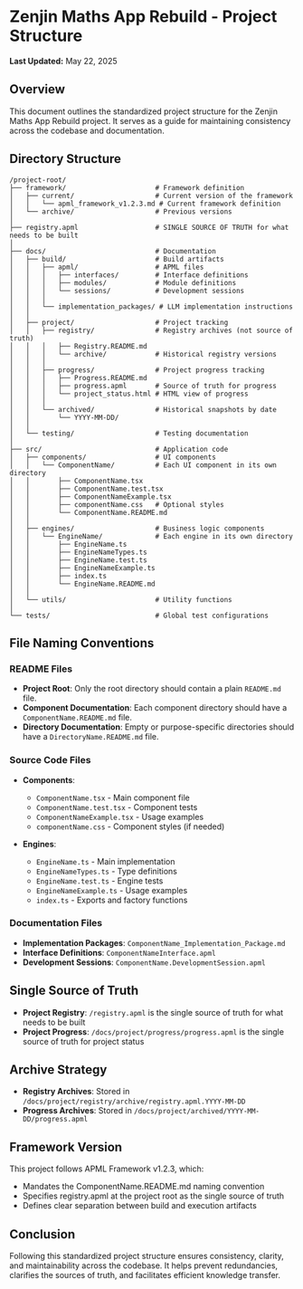 # Zenjin Maths App Rebuild - Project Structure

**Last Updated:** May 22, 2025

## Overview

This document outlines the standardized project structure for the Zenjin Maths App Rebuild project. It serves as a guide for maintaining consistency across the codebase and documentation.

## Directory Structure

```
/project-root/
├── framework/                      # Framework definition
│   ├── current/                    # Current version of the framework
│   │   └── apml_framework_v1.2.3.md # Current framework definition
│   └── archive/                    # Previous versions
│
├── registry.apml                   # SINGLE SOURCE OF TRUTH for what needs to be built
│
├── docs/                           # Documentation
│   ├── build/                      # Build artifacts
│   │   ├── apml/                   # APML files
│   │   │   ├── interfaces/         # Interface definitions
│   │   │   ├── modules/            # Module definitions
│   │   │   └── sessions/           # Development sessions
│   │   │
│   │   └── implementation_packages/ # LLM implementation instructions
│   │
│   ├── project/                    # Project tracking
│   │   ├── registry/               # Registry archives (not source of truth)
│   │   │   ├── Registry.README.md
│   │   │   └── archive/            # Historical registry versions
│   │   │
│   │   ├── progress/               # Project progress tracking
│   │   │   ├── Progress.README.md
│   │   │   ├── progress.apml       # Source of truth for progress
│   │   │   └── project_status.html # HTML view of progress
│   │   │
│   │   └── archived/               # Historical snapshots by date
│   │       └── YYYY-MM-DD/
│   │
│   └── testing/                    # Testing documentation
│
├── src/                            # Application code
│   ├── components/                 # UI components
│   │   └── ComponentName/          # Each UI component in its own directory
│   │       ├── ComponentName.tsx
│   │       ├── ComponentName.test.tsx
│   │       ├── ComponentNameExample.tsx
│   │       ├── componentName.css   # Optional styles
│   │       └── ComponentName.README.md
│   │
│   ├── engines/                    # Business logic components
│   │   └── EngineName/             # Each engine in its own directory
│   │       ├── EngineName.ts
│   │       ├── EngineNameTypes.ts
│   │       ├── EngineName.test.ts
│   │       ├── EngineNameExample.ts
│   │       ├── index.ts
│   │       └── EngineName.README.md
│   │
│   └── utils/                      # Utility functions
│
└── tests/                          # Global test configurations
```

## File Naming Conventions

### README Files

- **Project Root**: Only the root directory should contain a plain `README.md` file.
- **Component Documentation**: Each component directory should have a `ComponentName.README.md` file.
- **Directory Documentation**: Empty or purpose-specific directories should have a `DirectoryName.README.md` file.

### Source Code Files

- **Components**: 
  - `ComponentName.tsx` - Main component file
  - `ComponentName.test.tsx` - Component tests
  - `ComponentNameExample.tsx` - Usage examples
  - `componentName.css` - Component styles (if needed)

- **Engines**: 
  - `EngineName.ts` - Main implementation
  - `EngineNameTypes.ts` - Type definitions
  - `EngineName.test.ts` - Engine tests
  - `EngineNameExample.ts` - Usage examples
  - `index.ts` - Exports and factory functions

### Documentation Files

- **Implementation Packages**: `ComponentName_Implementation_Package.md`
- **Interface Definitions**: `ComponentNameInterface.apml`
- **Development Sessions**: `ComponentName.DevelopmentSession.apml`

## Single Source of Truth

- **Project Registry**: `/registry.apml` is the single source of truth for what needs to be built
- **Project Progress**: `/docs/project/progress/progress.apml` is the single source of truth for project status

## Archive Strategy

- **Registry Archives**: Stored in `/docs/project/registry/archive/registry.apml.YYYY-MM-DD`
- **Progress Archives**: Stored in `/docs/project/archived/YYYY-MM-DD/progress.apml`

## Framework Version

This project follows APML Framework v1.2.3, which:
- Mandates the ComponentName.README.md naming convention
- Specifies registry.apml at the project root as the single source of truth
- Defines clear separation between build and execution artifacts

## Conclusion

Following this standardized project structure ensures consistency, clarity, and maintainability across the codebase. It helps prevent redundancies, clarifies the sources of truth, and facilitates efficient knowledge transfer.